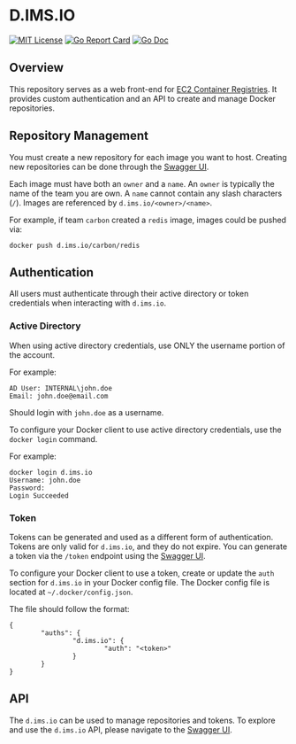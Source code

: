 # D.IMS.IO

[![MIT License](https://img.shields.io/badge/license-MIT-blue.svg)](https://github.com/quintilesims/d.ims.io/blob/master/LICENSE)
[![Go Report Card](https://goreportcard.com/badge/github.com/quintilesims/d.ims.io)](https://goreportcard.com/report/github.com/quintilesims/d.ims.io)
[![Go Doc](https://godoc.org/github.com/quintilesims/d.ims.io?status.svg)](https://godoc.org/github.com/quintilesims/d.ims.io)


## Overview
This repository serves as a web front-end for [EC2 Container Registries](https://aws.amazon.com/ecr/).
It provides custom authentication and an API to create and manage Docker repositories. 

## Repository Management
You must create a new repository for each image you want to host.
Creating new repositories can be done through the [Swagger UI](https://d.ims.io/api/?url=/swagger.json).

Each image must have both an `owner` and a `name`.
An `owner` is typically the name of the team you are own. 
A `name` cannot contain any slash characters (`/`).
Images are referenced by `d.ims.io/<owner>/<name>`. 

For example, if team `carbon` created a `redis` image, images could be pushed via:
```
docker push d.ims.io/carbon/redis
```

## Authentication
All users must authenticate through their active directory or token credentials when interacting with `d.ims.io`.

### Active Directory
When using active directory credentials, use ONLY the username portion of the account. 

For example:

```
AD User: INTERNAL\john.doe
Email: john.doe@email.com
```

Should login with `john.doe` as a username.

To configure your Docker client to use active directory credentials, use the `docker login` command. 

For example:
```
docker login d.ims.io
Username: john.doe
Password: 
Login Succeeded
```

### Token
Tokens can be generated and used as a different form of authentication. 
Tokens are only valid for `d.ims.io`, and they do not expire. 
You can generate a token via the `/token` endpoint using the [Swagger UI](https://d.ims.io/api/?url=/swagger.json).

To configure your Docker client to use a token, create or update the `auth` section for `d.ims.io` in your Docker config file.
The Docker config file is located at `~/.docker/config.json`.

The file should follow the format:
```
{
        "auths": {
                "d.ims.io": {
                        "auth": "<token>"
                }
        }
}
```

## API  
The `d.ims.io` can be used to manage repositories and tokens. 
To explore and use the `d.ims.io` API, please navigate to the [Swagger UI](https://d.ims.io/api/?url=/swagger.json).
